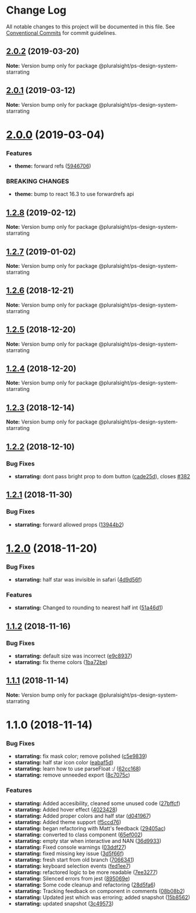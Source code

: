 # Change Log

All notable changes to this project will be documented in this file.
See [Conventional Commits](https://conventionalcommits.org) for commit guidelines.

## [2.0.2](https://github.com/pluralsight/design-system/compare/@pluralsight/ps-design-system-starrating@2.0.1...@pluralsight/ps-design-system-starrating@2.0.2) (2019-03-20)

**Note:** Version bump only for package @pluralsight/ps-design-system-starrating





## [2.0.1](https://github.com/pluralsight/design-system/compare/@pluralsight/ps-design-system-starrating@2.0.0...@pluralsight/ps-design-system-starrating@2.0.1) (2019-03-12)

**Note:** Version bump only for package @pluralsight/ps-design-system-starrating





# [2.0.0](https://github.com/pluralsight/design-system/compare/@pluralsight/ps-design-system-starrating@1.2.8...@pluralsight/ps-design-system-starrating@2.0.0) (2019-03-04)


### Features

* **theme:** forward refs ([5946706](https://github.com/pluralsight/design-system/commit/5946706))


### BREAKING CHANGES

* **theme:** bump to react 16.3 to use forwardrefs api





## [1.2.8](https://github.com/pluralsight/design-system/compare/@pluralsight/ps-design-system-starrating@1.2.7...@pluralsight/ps-design-system-starrating@1.2.8) (2019-02-12)

**Note:** Version bump only for package @pluralsight/ps-design-system-starrating





## [1.2.7](https://github.com/pluralsight/design-system/compare/@pluralsight/ps-design-system-starrating@1.2.6...@pluralsight/ps-design-system-starrating@1.2.7) (2019-01-02)

**Note:** Version bump only for package @pluralsight/ps-design-system-starrating





## [1.2.6](https://github.com/pluralsight/design-system/compare/@pluralsight/ps-design-system-starrating@1.2.5...@pluralsight/ps-design-system-starrating@1.2.6) (2018-12-21)

**Note:** Version bump only for package @pluralsight/ps-design-system-starrating





## [1.2.5](https://github.com/pluralsight/design-system/compare/@pluralsight/ps-design-system-starrating@1.2.3...@pluralsight/ps-design-system-starrating@1.2.5) (2018-12-20)

**Note:** Version bump only for package @pluralsight/ps-design-system-starrating





## [1.2.4](https://github.com/pluralsight/design-system/compare/@pluralsight/ps-design-system-starrating@1.2.3...@pluralsight/ps-design-system-starrating@1.2.4) (2018-12-20)

**Note:** Version bump only for package @pluralsight/ps-design-system-starrating





## [1.2.3](https://github.com/pluralsight/design-system/compare/@pluralsight/ps-design-system-starrating@1.2.2...@pluralsight/ps-design-system-starrating@1.2.3) (2018-12-14)

**Note:** Version bump only for package @pluralsight/ps-design-system-starrating





## [1.2.2](https://github.com/pluralsight/design-system/compare/@pluralsight/ps-design-system-starrating@1.2.1...@pluralsight/ps-design-system-starrating@1.2.2) (2018-12-10)


### Bug Fixes

* **starrating:** dont pass bright prop to dom button ([cade25d](https://github.com/pluralsight/design-system/commit/cade25d)), closes [#382](https://github.com/pluralsight/design-system/issues/382)





## [1.2.1](https://github.com/pluralsight/design-system/compare/@pluralsight/ps-design-system-starrating@1.2.0...@pluralsight/ps-design-system-starrating@1.2.1) (2018-11-30)


### Bug Fixes

* **starrating:** forward allowed props ([13944b2](https://github.com/pluralsight/design-system/commit/13944b2))





# [1.2.0](https://github.com/pluralsight/design-system/compare/@pluralsight/ps-design-system-starrating@1.1.2...@pluralsight/ps-design-system-starrating@1.2.0) (2018-11-20)


### Bug Fixes

* **starrating:** half star was invisible in safari ([4d9d56f](https://github.com/pluralsight/design-system/commit/4d9d56f))


### Features

* **starrating:** Changed to rounding to nearest half int ([51a46d1](https://github.com/pluralsight/design-system/commit/51a46d1))





## [1.1.2](https://github.com/pluralsight/design-system/compare/@pluralsight/ps-design-system-starrating@1.1.1...@pluralsight/ps-design-system-starrating@1.1.2) (2018-11-16)


### Bug Fixes

* **starrating:** default size was incorrect ([e9c8937](https://github.com/pluralsight/design-system/commit/e9c8937))
* **starrating:** fix theme colors ([1ba72be](https://github.com/pluralsight/design-system/commit/1ba72be))





## [1.1.1](https://github.com/pluralsight/design-system/compare/@pluralsight/ps-design-system-starrating@1.1.0...@pluralsight/ps-design-system-starrating@1.1.1) (2018-11-14)

**Note:** Version bump only for package @pluralsight/ps-design-system-starrating





# 1.1.0 (2018-11-14)


### Bug Fixes

* **starrating:** fix mask color; remove polished ([c5e9839](https://github.com/pluralsight/design-system/commit/c5e9839))
* **starrating:** half star icon color ([eabaf5d](https://github.com/pluralsight/design-system/commit/eabaf5d))
* **starrating:** learn how to use parseFloat :/ ([62cc168](https://github.com/pluralsight/design-system/commit/62cc168))
* **starrating:** remove unneeded export ([8c7075c](https://github.com/pluralsight/design-system/commit/8c7075c))


### Features

* **starrating:** Added accesibility, cleaned some unused code ([27bffcf](https://github.com/pluralsight/design-system/commit/27bffcf))
* **starrating:** Added hover effect ([4023428](https://github.com/pluralsight/design-system/commit/4023428))
* **starrating:** Added proper colors and half star ([d041967](https://github.com/pluralsight/design-system/commit/d041967))
* **starrating:** Added theme support ([f5ccd76](https://github.com/pluralsight/design-system/commit/f5ccd76))
* **starrating:** began refactoring with Matt's feedback ([29405ac](https://github.com/pluralsight/design-system/commit/29405ac))
* **starrating:** converted to class component ([65ef002](https://github.com/pluralsight/design-system/commit/65ef002))
* **starrating:** empty star when interactive and NAN ([36d9933](https://github.com/pluralsight/design-system/commit/36d9933))
* **starrating:** Fixed console warnings ([03ddf27](https://github.com/pluralsight/design-system/commit/03ddf27))
* **starrating:** fixed missing key issue ([3d5f66f](https://github.com/pluralsight/design-system/commit/3d5f66f))
* **starrating:** fresh start from old branch ([7066341](https://github.com/pluralsight/design-system/commit/7066341))
* **starrating:** keyboard selection events ([fed1ee7](https://github.com/pluralsight/design-system/commit/fed1ee7))
* **starrating:** refactored logic to be more readable ([7ee3277](https://github.com/pluralsight/design-system/commit/7ee3277))
* **starrating:** Silenced errors from jest ([895069e](https://github.com/pluralsight/design-system/commit/895069e))
* **starrating:** Some code cleanup and refactoring ([28d5fa6](https://github.com/pluralsight/design-system/commit/28d5fa6))
* **starrating:** Tracking feedback on component in comments ([08b08b2](https://github.com/pluralsight/design-system/commit/08b08b2))
* **starrating:** Updated jest which was erroring; added snapshot ([15b8562](https://github.com/pluralsight/design-system/commit/15b8562))
* **starrating:** updated snapshot ([3c49573](https://github.com/pluralsight/design-system/commit/3c49573))
